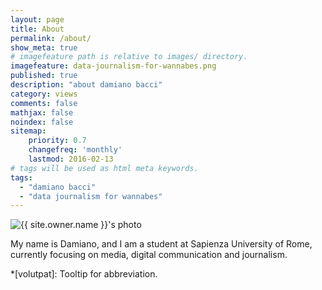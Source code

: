 ```yaml
---
layout: page
title: About
permalink: /about/
show_meta: true
# imagefeature path is relative to images/ directory.
imagefeature: data-journalism-for-wannabes.png
published: true
description: "about damiano bacci"
category: views
comments: false
mathjax: false
noindex: false
sitemap:
    priority: 0.7
    changefreq: 'monthly'
    lastmod: 2016-02-13
# tags will be used as html meta keywords.    
tags:
  - "damiano bacci"
  - "data journalism for wannabes"
---
```


<div class="post-author text-center">                       
            <img src="{{ site.urlimg }}{{ site.owner.avatar }}" alt="{{ site.owner.name }}'s photo" itemprop="image" class="post-avatar img-circle img-responsive"/> 
<span class="social-icons" style="padding-top: 10px; padding-bottom: 1px;">
<a href="{{ site.url }}/cv" title="Curriculum Vitae" class="social-icons"><i class="iconm iconm-profile" style="vertical-align: top;"></i></a>
<a href="{{ site.owner.linkedin }}" class="social-icons" title="LinkedIn profile"><i class="iconm iconm-linkedin2"></i></a>
</span>
</div>

My name is Damiano, and I am a student at Sapienza University of Rome, currently  focusing on media, digital communication and journalism.

*[volutpat]: Tooltip for abbreviation.

